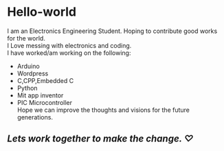 # Hello-world
I am an Electronics Engineering Student. Hoping to contribute good works for the world.<br>I Love messing with electronics and coding.<br>
I have worked/am working on the following:
* Arduino
* Wordpress
* C,CPP,Embedded C
* Python
* Mit app inventor
* PIC Microcontroller<br>
Hope we can improve the thoughts and visions for the future generations.<br>
<p><h2><i><b> Lets work together to make the change.  &#9825;</b></i></h></p>
